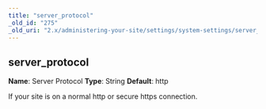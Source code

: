 ```yaml
---
title: "server_protocol"
_old_id: "275"
_old_uri: "2.x/administering-your-site/settings/system-settings/server_protocol"
---
```


## server\_protocol

**Name**: Server Protocol
**Type**: String
**Default**: http

If your site is on a normal http or secure https connection.
